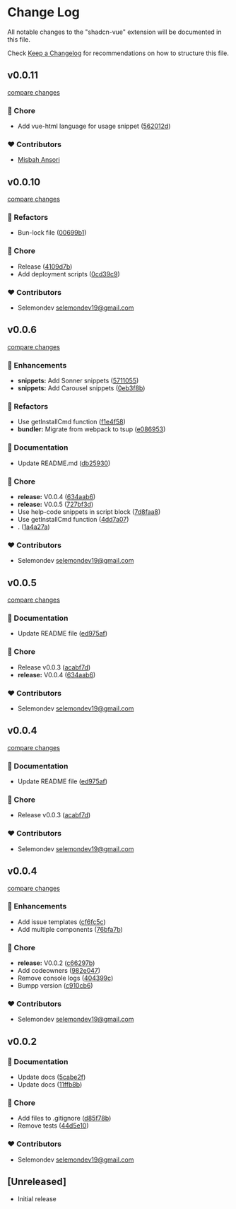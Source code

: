 # Change Log

All notable changes to the "shadcn-vue" extension will be documented in this file.

Check [Keep a Changelog](http://keepachangelog.com/) for recommendations on how to structure this file.

## v0.0.11

[compare changes](https://github.com/selemondev/vscode-shadcn-vue/compare/v0.0.10...v0.0.11)

### 🏡 Chore

- Add vue-html language for usage snippet ([562012d](https://github.com/selemondev/vscode-shadcn-vue/pull/37))

### ❤️ Contributors

- [Misbah Ansori](@misbahansori)

## v0.0.10

[compare changes](https://github.com/selemondev/vscode-shadcn-vue/compare/v0.0.9...v0.0.10)

### 💅 Refactors

- Bun-lock file ([00699b1](https://github.com/selemondev/vscode-shadcn-vue/commit/00699b1))

### 🏡 Chore

- Release ([4109d7b](https://github.com/selemondev/vscode-shadcn-vue/commit/4109d7b))
- Add deployment scripts ([0cd39c9](https://github.com/selemondev/vscode-shadcn-vue/commit/0cd39c9))

### ❤️ Contributors

- Selemondev <selemondev19@gmail.com>

## v0.0.6

[compare changes](https://github.com/selemondev/vscode-shadcn-vue/compare/v0.0.5...v0.0.6)

### 🚀 Enhancements

- **snippets:** Add Sonner snippets ([5711055](https://github.com/selemondev/vscode-shadcn-vue/commit/5711055))
- **snippets:** Add Carousel snippets ([0eb3f8b](https://github.com/selemondev/vscode-shadcn-vue/commit/0eb3f8b))

### 💅 Refactors

- Use getInstallCmd function ([f1e4f58](https://github.com/selemondev/vscode-shadcn-vue/commit/f1e4f58))
- **bundler:** Migrate from webpack to tsup ([e086953](https://github.com/selemondev/vscode-shadcn-vue/commit/e086953))

### 📖 Documentation

- Update README.md ([db25930](https://github.com/selemondev/vscode-shadcn-vue/commit/db25930))

### 🏡 Chore

- **release:** V0.0.4 ([634aab6](https://github.com/selemondev/vscode-shadcn-vue/commit/634aab6))
- **release:** V0.0.5 ([727bf3d](https://github.com/selemondev/vscode-shadcn-vue/commit/727bf3d))
- Use help-code snippets in script block ([7d8faa8](https://github.com/selemondev/vscode-shadcn-vue/commit/7d8faa8))
- Use getInstallCmd function ([4dd7a07](https://github.com/selemondev/vscode-shadcn-vue/commit/4dd7a07))
- . ([1a4a27a](https://github.com/selemondev/vscode-shadcn-vue/commit/1a4a27a))

### ❤️ Contributors

- Selemondev <selemondev19@gmail.com>

## v0.0.5

[compare changes](https://github.com/selemondev/vscode-shadcn-vue/compare/v0.0.4...v0.0.5)

### 📖 Documentation

- Update README file ([ed975af](https://github.com/selemondev/vscode-shadcn-vue/commit/ed975af))

### 🏡 Chore

- Release v0.0.3 ([acabf7d](https://github.com/selemondev/vscode-shadcn-vue/commit/acabf7d))
- **release:** V0.0.4 ([634aab6](https://github.com/selemondev/vscode-shadcn-vue/commit/634aab6))

### ❤️ Contributors

- Selemondev <selemondev19@gmail.com>

## v0.0.4

[compare changes](https://github.com/selemondev/vscode-shadcn-vue/compare/v0.0.4...v0.0.4)

### 📖 Documentation

- Update README file ([ed975af](https://github.com/selemondev/vscode-shadcn-vue/commit/ed975af))

### 🏡 Chore

- Release v0.0.3 ([acabf7d](https://github.com/selemondev/vscode-shadcn-vue/commit/acabf7d))

### ❤️ Contributors

- Selemondev <selemondev19@gmail.com>

## v0.0.4

[compare changes](https://github.com/selemondev/vscode-shadcn-vue/compare/v0.0.2...v0.0.4)

### 🚀 Enhancements

- Add issue templates ([cf6fc5c](https://github.com/selemondev/vscode-shadcn-vue/commit/cf6fc5c))
- Add multiple components ([76bfa7b](https://github.com/selemondev/vscode-shadcn-vue/commit/76bfa7b))

### 🏡 Chore

- **release:** V0.0.2 ([c66297b](https://github.com/selemondev/vscode-shadcn-vue/commit/c66297b))
- Add codeowners ([982e047](https://github.com/selemondev/vscode-shadcn-vue/commit/982e047))
- Remove console logs ([404399c](https://github.com/selemondev/vscode-shadcn-vue/commit/404399c))
- Bumpp version ([c910cb6](https://github.com/selemondev/vscode-shadcn-vue/commit/c910cb6))

### ❤️ Contributors

- Selemondev <selemondev19@gmail.com>

## v0.0.2


### 📖 Documentation

- Update docs ([5cabe2f](https://github.com/selemondev/vscode-shadcn-vue/commit/5cabe2f))
- Update docs ([11ffb8b](https://github.com/selemondev/vscode-shadcn-vue/commit/11ffb8b))

### 🏡 Chore

- Add files to .gitignore ([d85f78b](https://github.com/selemondev/vscode-shadcn-vue/commit/d85f78b))
- Remove tests ([44d5e10](https://github.com/selemondev/vscode-shadcn-vue/commit/44d5e10))

### ❤️ Contributors

- Selemondev <selemondev19@gmail.com>

## [Unreleased]

- Initial release